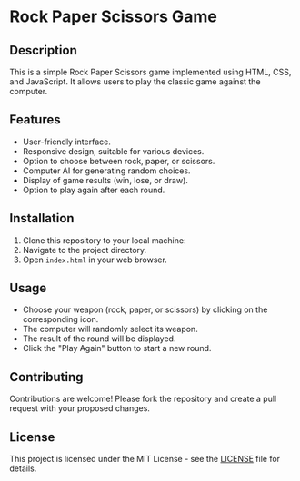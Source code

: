 # Rock Paper Scissors Game



## Description

This is a simple Rock Paper Scissors game implemented using HTML, CSS, and JavaScript. It allows users to play the classic game against the computer.

## Features

- User-friendly interface.
- Responsive design, suitable for various devices.
- Option to choose between rock, paper, or scissors.
- Computer AI for generating random choices.
- Display of game results (win, lose, or draw).
- Option to play again after each round.

## Installation

1. Clone this repository to your local machine:
2. Navigate to the project directory.
3. Open `index.html` in your web browser.

## Usage

- Choose your weapon (rock, paper, or scissors) by clicking on the corresponding icon.
- The computer will randomly select its weapon.
- The result of the round will be displayed.
- Click the "Play Again" button to start a new round.

## Contributing

Contributions are welcome! Please fork the repository and create a pull request with your proposed changes.

## License

This project is licensed under the MIT License - see the [LICENSE](LICENSE) file for details.
